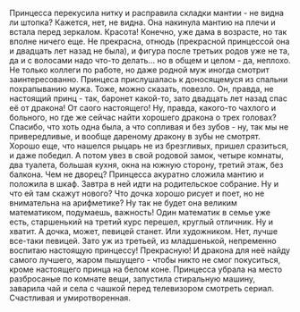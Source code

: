   Принцесса перекусила нитку и расправила складки мантии - не видна ли штопка? Кажется, нет, не видна. Она накинула мантию на плечи и встала перед зеркалом. Красота! Конечно, уже дама в возрасте, но так вполне ничего еще. Не прекрасна, отнюдь (прекрасной принцессой она и двадцать лет назад не была), и фигура после третьих родов уже не та, да и с волосами надо что-то делать... но в общем и целом - да, неплохо. Не только коллеги по работе, но даже родной муж иногда смотрит заинтересованно.
Принцеса прислушалась к доносящемуся из спальни похрапыванию мужа. Тоже, можно сказать, повезло. Он, правда, не настоящий принц - так, баронет какой-то, зато двадцать лет назад спас её от дракона! От саого настоящего! Ну, правда, какого-то чахлого и больного, но где же сейчас найти хорошего дракона о трех головах? Спасибо, что хоть одна была, а что сопливая и без зубов - ну, так мы не привередливые, и вообще дареному дракону в зубы не смотрят. Хорошо еще, что нашелся рыцарь не из брезгливых, пришел сразиться, и даже победил. А потом увез в свой родовой замок, четыре комнаты, два туалета, большая кухня, окна на южную сторону, третий этаж, без балкона. Чем не дворец?
Принцесса акуратно сложила мантию и положила в шкаф. Завтра в ней идти на родительское собрание. Ну и что ей там скажут нового? Что дочка хорошо рисует и поет, но не внимательна на арифметике? Ну так не будет она великим математиком, подумаешь, важность! Один математик в семье уже есть, старшенький на третий курс перешел, круглый отличник. Ну и хватит. А дочка, может, певицей станет. Или художником. Нет, лучше все-таки певицей. Зато уж из третьей, из младшенькой, непременно воспитаю настоящую принцессу! Прекрасную! И дракона для неё найду самого лучшего, жаром пышущего - чтобы никто не смог покуситься, кроме настоящего принца на белом коне.
Принцесса убрала на место разбросаные по комнате вещи, запустила стиральную машину, заварила чай и села с чашкой перед телевизором смотреть сериал. Счастливая и умиротворенная.    